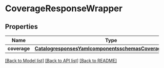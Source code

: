 # CoverageResponseWrapper

## Properties
Name | Type | Description | Notes
------------ | ------------- | ------------- | -------------
**coverage** | [**CatalogresponsesYamlcomponentsschemasCoverageResponse**](CatalogresponsesYamlcomponentsschemasCoverageResponse.md) |  | 

[[Back to Model list]](../README.md#documentation-for-models) [[Back to API list]](../README.md#documentation-for-api-endpoints) [[Back to README]](../README.md)


